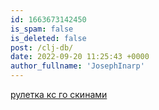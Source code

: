 ```yaml
---
id: 1663673142450
is_spam: false
is_deleted: false
post: /clj-db/
date: 2022-09-20 11:25:43 +0000
author_fullname: 'JosephInarp'
---
```


<a href="http://csgoshort.com/">рулетка кс го скинами</a>

